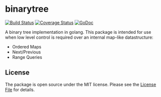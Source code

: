 # binarytree

[![Build Status](https://travis-ci.org/tomdionysus/binarytree.svg?branch=master)](https://travis-ci.org/tomdionysus/binarytree) 
[![Coverage Status](https://coveralls.io/repos/tomdionysus/binarytree/badge.svg?branch=master&service=github)](https://coveralls.io/github/tomdionysus/binarytree?branch=master)
[![GoDoc](https://godoc.org/github.com/tomdionysus/binarytree?status.svg)](https://godoc.org/github.com/tomdionysus/binarytree)

A binary tree implementation in golang. This package is intended for use when low level control is required over an internal map-like datastructure:

* Ordered Maps
* Next/Previous
* Range Queries

## License

The package is open source under the MIT license. Please see the [License File](LICENSE.md) for details.